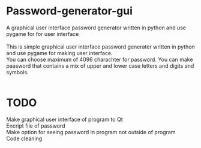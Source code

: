 # Password-generator-gui
A graphical user interface password generator written in python and use pygame for for user interface
<br/>
<br/>
This is simple graphical user interface password generater written in python and use pygame for making user interface. <br/>
You can choose maximum of 4096 charachter for password.
You can make paasword that contains a mix of upper and lower case letters and digits and symbols.
<br/>
<br/>
# TODO
Make graphical user interface of program to Qt <br/>
Encript file of password <br/>
Make option for seeing password in program not outside of program <br/>
Code cleaning
